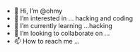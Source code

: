 - 👋 Hi, I’m @ohmy
- 👀 I’m interested in ... hacking and coding
- 🌱 I’m currently learning ...hacking
- 💞️ I’m looking to collaborate on ...
- 📫 How to reach me ...

<!---
ohmy221/ohmy221 is a ✨ special ✨ repository because its `README.md` (this file) appears on your GitHub profile.
You can click the Preview link to take a look at your changes.
--->

